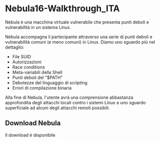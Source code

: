 # Nebula16-Walkthrough_ITA
<p> Nebula è una macchina virtuale vulnerabile che presenta punti deboli e vulnerabilità in un sistema Linux. </p>

Nebula accompagna il partecipante attraverso una serie di punti deboli e vulnerabilità comuni (e meno comuni) in Linux. Diamo uno sguardo più nel dettaglio:

<ul>
<li>File SUID</li>
<li>Autorizzazioni</li>
<li>Race conditions</li>
<li>Meta-variabili della Shell</li>
<li>Punti deboli del "$PATH"</li>
<li>Debolezze del linguaggio di scripting</li>
<li>Errori di compilazione binaria</li>
</ul>
<p>Alla fine di Nebula, l'utente avrà una comprensione abbastanza approfondita degli attacchi locali contro i sistemi Linux e uno sguardo superficiale ad alcuni degli attacchi remoti possibili.</p>


<h2> Download Nebula </h2>
<p> Il download è disponibile <a href="https://exploit.education/downloads/" qui  </a> </p>

